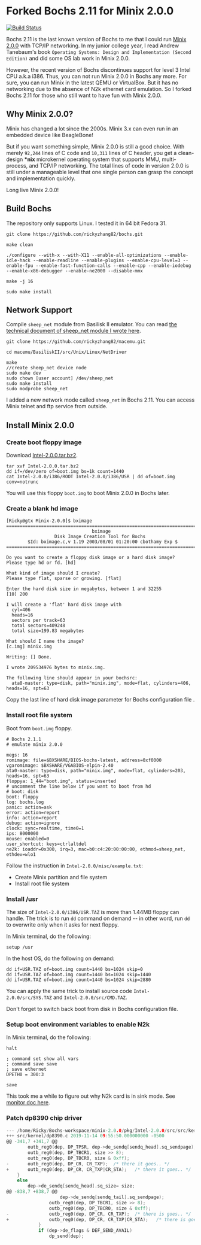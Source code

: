 Forked Bochs 2.11 for Minix 2.0.0
=================================

[![Build Status](https://api.cirrus-ci.com/github/rickyzhang82/bochs.svg)](https://cirrus-ci.com/github/rickyzhang82/bochs)

Bochs 2.11 is the last known version of Bochs to me that I could run [Minix 2.0.0](http://download.minix3.org/previous-versions/Intel-2.0.0/) with TCP/IP networking. In my junior college year, I read Andrew Tanebaum's book `Operating Systems: Design and Implementation (Second Edition)` and did some OS lab work in Minix 2.0.0.

However, the recent version of Bochs discontinues support for level 3 Intel CPU a.k.a i386. Thus, you can not run Minix 2.0.0 in Bochs any more. For sure, you can run Minix in the latest QEMU or VirtualBox. But it has no networking due to the absence of N2k ethernet card emulation. So I forked Bochs 2.11 for those who still want to have fun with Minix 2.0.0.


Why Minix 2.0.0?
----------------

Minix has changed a lot since the 2000s. Minix 3.x can even run in an embedded device like BeagleBone!

But if you want something simple, Minix 2.0.0 is still a good choice. With merely `92,244` lines of C code and `10,311` lines of C header, you get a clean-design **\*nix** microkernel operating system that supports MMU, multi-process, and TCP/IP networking. The total lines of code in version 2.0.0 is still under a manageable level that one single person can grasp the concept and implementation quickly.

Long live Minix 2.0.0!


Build Bochs
-----------

The repository only supports Linux. I tested it in 64 bit Fedora 31.

```
git clone https://github.com/rickyzhang82/bochs.git

make clean

./configure --with-x --with-X11 --enable-all-optimizations --enable-idle-hack --enable-readline --enable-plugins --enable-cpu-level=3 --enable-fpu --enable-fast-function-calls --enable-cpp --enable-iodebug --enable-x86-debugger --enable-ne2000 --disable-mmx

make -j 16

sudo make install
```


Network Support
---------------

Compile `sheep_net` module from Basilisk II emulator. You can read [the technical document of sheep_net module I wrote here](https://github.com/rickyzhang82/macemu/tree/master/BasiliskII/src/Unix/Linux/NetDriver).

```
git clone https://github.com/rickyzhang82/macemu.git

cd macemu/BasiliskII/src/Unix/Linux/NetDriver

make
//create sheep_net device node
sudo make dev
sudo chown [user account] /dev/sheep_net
sudo make install
sudo modprobe sheep_net

```

I added a new network mode called `sheep_net` in Bochs 2.11. You can access Minix telnet and ftp service from outside.




Install Minix 2.0.0
--------------------


### Create boot floppy image

Download [Intel-2.0.0.tar.bz2](http://download.minix3.org/previous-versions/bzipped/Intel-2.0.0.tar.bz2).

```
tar xvf Intel-2.0.0.tar.bz2
dd if=/dev/zero of=boot.img bs=1k count=1440
cat Intel-2.0.0/i386/ROOT Intel-2.0.0/i386/USR | dd of=boot.img conv=notrunc
```

You will use this floppy `boot.img` to boot Minix 2.0.0 in Bochs later.

### Create a blank hd image

```
[Ricky@gtx Minix-2.0.0]$ bximage
========================================================================
                                bximage
                  Disk Image Creation Tool for Bochs
        $Id: bximage.c,v 1.19 2003/08/01 01:20:00 cbothamy Exp $
========================================================================

Do you want to create a floppy disk image or a hard disk image?
Please type hd or fd. [hd] 

What kind of image should I create?
Please type flat, sparse or growing. [flat] 

Enter the hard disk size in megabytes, between 1 and 32255
[10] 200

I will create a 'flat' hard disk image with
  cyl=406
  heads=16
  sectors per track=63
  total sectors=409248
  total size=199.83 megabytes

What should I name the image?
[c.img] minix.img

Writing: [] Done.

I wrote 209534976 bytes to minix.img.

The following line should appear in your bochsrc:
  ata0-master: type=disk, path="minix.img", mode=flat, cylinders=406, heads=16, spt=63
```

Copy the last line of hard disk image parameter for Bochs configuration file .



### Install root file system

Boot from `boot.img` floppy.

```
# Bochs 2.1.1
# emulate minix 2.0.0

megs: 16
romimage: file=$BXSHARE/BIOS-bochs-latest, address=0xf0000
vgaromimage: $BXSHARE/VGABIOS-elpin-2.40
ata0-master: type=disk, path="minix.img", mode=flat, cylinders=203, heads=16, spt=63
floppya: 1_44="boot.img", status=inserted
# uncomment the line below if you want to boot from hd
# boot: disk
boot: floppy
log: bochs.log
panic: action=ask
error: action=report
info: action=report
debug: action=ignore
clock: sync=realtime, time0=1
ips: 8000000
mouse: enabled=0
user_shortcut: keys=ctrlaltdel
ne2k: ioaddr=0x300, irq=3, mac=b0:c4:20:00:00:00, ethmod=sheep_net, ethdev=wlo1
```

Follow the instruction in `Intel-2.0.0/misc/example.txt`:

- Create Minix partition and file system
- Install root file system


### Install /usr

The size of `Intel-2.0.0/i386/USR.TAZ` is more than 1.44MB floppy can handle. The trick is to run `dd` command on demand -- in other word, run `dd` to overwrite only when it asks for next floppy.

In Minix terminal, do the following:

```
setup /usr
```

In the host OS, do the following on demand:

```
dd if=USR.TAZ of=boot.img count=1440 bs=1024 skip=0
dd if=USR.TAZ of=boot.img count=1440 bs=1024 skip=1440
dd if=USR.TAZ of=boot.img count=1440 bs=1024 skip=2880
```

You can apply the same trick to install source code `Intel-2.0.0/src/SYS.TAZ` and `Intel-2.0.0/src/CMD.TAZ`.

Don't forget to switch back boot from disk in Bochs configuration file.


### Setup boot environment variables to enable N2k

In Minix terminal, do the following:

```
halt

; command set show all vars
; command save save
; save ethernet
DPETH0 = 300:3

save
```

This took me a while to figure out why N2k card is in sink mode. See [monitor doc here](https://minix1.woodhull.com/current/2.0.4/wwwman/man8/monitor.8.html).


### Patch dp8390 chip driver

```C
--- /home/Ricky/Bochs-workspace/minix-2.0.0/pkg/Intel-2.0.0/src/src/kernel/dp8390.c	1996-10-01 08:00:00.000000000 -0400
+++ src/kernel/dp8390.c	2019-11-14 09:55:50.000000000 -0500
@@ -341,7 +341,7 @@
 		outb_reg0(dep, DP_TPSR, dep->de_sendq[sendq_head].sq_sendpage);
 		outb_reg0(dep, DP_TBCR1, size >> 8);
 		outb_reg0(dep, DP_TBCR0, size & 0xff);
-		outb_reg0(dep, DP_CR, CR_TXP);	/* there it goes.. */
+		outb_reg0(dep, DP_CR, CR_TXP|CR_STA);	/* there it goes.. */
 	}
 	else
 		dep->de_sendq[sendq_head].sq_size= size;
@@ -838,7 +838,7 @@
 					dep->de_sendq[sendq_tail].sq_sendpage);
 				outb_reg0(dep, DP_TBCR1, size >> 8);
 				outb_reg0(dep, DP_TBCR0, size & 0xff);
-				outb_reg0(dep, DP_CR, CR_TXP);	/* there is goes.. */
+				outb_reg0(dep, DP_CR, CR_TXP|CR_STA);	/* there is goes.. */
 			}
 			if (dep->de_flags & DEF_SEND_AVAIL)
 				dp_send(dep);
```
